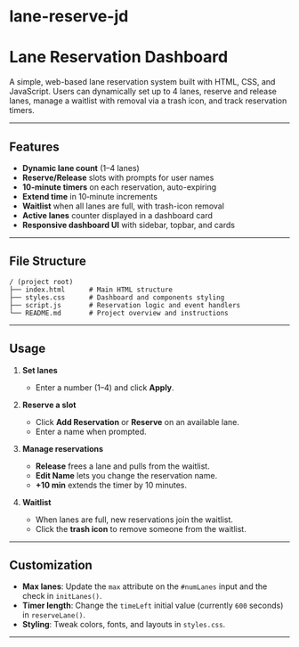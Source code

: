 # lane-reserve-jd
# Lane Reservation Dashboard

A simple, web-based lane reservation system built with HTML, CSS, and JavaScript. Users can dynamically set up to 4 lanes, reserve and release lanes, manage a waitlist with removal via a trash icon, and track reservation timers.

---

## Features

* **Dynamic lane count** (1–4 lanes)
* **Reserve/Release** slots with prompts for user names
* **10-minute timers** on each reservation, auto-expiring
* **Extend time** in 10‑minute increments
* **Waitlist** when all lanes are full, with trash-icon removal
* **Active lanes** counter displayed in a dashboard card
* **Responsive dashboard UI** with sidebar, topbar, and cards

---

## File Structure

```
/ (project root)
├── index.html      # Main HTML structure
├── styles.css      # Dashboard and components styling
├── script.js       # Reservation logic and event handlers
└── README.md       # Project overview and instructions
```

---

## Usage

1. **Set lanes**

   * Enter a number (1–4) and click **Apply**.

2. **Reserve a slot**

   * Click **Add Reservation** or **Reserve** on an available lane.
   * Enter a name when prompted.

3. **Manage reservations**

   * **Release** frees a lane and pulls from the waitlist.
   * **Edit Name** lets you change the reservation name.
   * **+10 min** extends the timer by 10 minutes.

4. **Waitlist**

   * When lanes are full, new reservations join the waitlist.
   * Click the **trash icon** to remove someone from the waitlist.

---

## Customization

* **Max lanes**: Update the `max` attribute on the `#numLanes` input and the check in `initLanes()`.
* **Timer length**: Change the `timeLeft` initial value (currently `600` seconds) in `reserveLane()`.
* **Styling**: Tweak colors, fonts, and layouts in `styles.css`.

---
